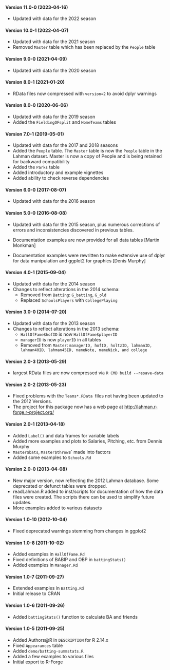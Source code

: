 #### Version 11.0-0 (2023-04-16)
- Updated with data for the 2022 season

#### Version 10.0-1 (2022-04-07)
- Updated with data for the 2021 season
- Removed `Master` table which has been replaced by the `People` table

#### Version 9.0-0 (2021-04-09)

- Updated with data for the 2020 season

#### Version 8.0-1 (2021-01-20)

- RData files now compressed with `version=2` to avoid dplyr warnings

#### Version 8.0-0 (2020-06-06)

- Updated with data for the 2019 season
- Added the `FieldingOFsplit` and `HomeTeams` tables

#### Version 7.0-1 (2019-05-01)

- Updated with data for the 2017 and 2018 seasons
- Added the `People` table. The `Master` table is now the `People` table in the Lahman dataset. Master is now a copy of People and is being retained for backward compatibility
- Added the `Parks` table
- Added introductory and example vignettes
- Added ability to check reverse dependencies

#### Version 6.0-0 (2017-08-07)

- Updated with data for the 2016 season

#### Version 5.0-0 (2016-08-08)

- Updated with data for the 2015 season, plus numerous corrections of errors
  and inconsistencies discovered in previous tables.

- Documentation examples are now provided for all data tables [Martin Monkman]

- Documentation examples were rewritten to make extensive use of dplyr for data manipulation
  and ggplot2 for graphics [Denis Murphy]


#### Version 4.0-1 (2015-09-04)

- Updated with data for the 2014 season
- Changes to reflect alterations in the 2014 schema:
  - Removed from `Batting`: `G_batting`, `G_old`
  - Replaced `SchoolsPlayers` with `CollegePlaying`

#### Version 3.0-0 (2014-07-20)

- Updated with data for the 2013 season
- Changes to reflect alterations in the 2013 schema:
  - `HallOfFame$hofID` is now `HallOfFame$playerID`
  - `managerID` is now `playerID` in all tables
  - Removed from `Master`: `managerID, hofID, holtzID, lahmanID, lahman40ID, lahman45ID, nameNote, nameNick, and college`

#### Version 2.0-3 (2013-05-29)

- largest RData files are now compressed via `R CMD build --resave-data`

#### Version 2.0-2 (2013-05-23)
- Fixed problems with the `Teams*.RData `files not having been updated to the 2012 Versions.
- The project for this package now has a web page at http://lahman.r-forge.r-project.org/

#### Version 2.0-1 (2013-04-18)

- Added `Label()` and data frames for variable labels
- Added more examples and plots to Salaries, Pitching, etc. from Dennis Murphy
- `Master$bats`, `Master$throw`s` made into factors
- Added some examples to `Schools.Rd`

#### Version 2.0-0 (2013-04-08)

- New major version, now reflecting the 2012 Lahman database.  Some deprecated or defunct
  tables were dropped.
- readLahman.R added to inst/scripts for documentation of how the data files were created.
  The scripts there can be used to simplify future updates.
- More examples added to various datasets

#### Version 1.0-10 (2012-10-04)

- Fixed deprecated warnings stemming from changes in ggplot2

#### Version 1.0-8 (2011-10-02)
- Added examples in `HallOfFame.Rd`
- Fixed definitions of BABIP and OBP in `battingStats()`
- Added examples in `Manager.Rd`

#### Version 1.0-7 (2011-09-27)
- Extended examples in `Batting.Rd`
- Initial release to CRAN

#### Version 1.0-6 (2011-09-26)
- Added `battingStats()` function to calculate BA and friends

#### Version 1.0-5 (2011-09-25)
- Added Authors@R in `DESCRIPTION` for R 2.14.x
- Fixed `Appearances` table
- Added `demo/batting-summstats.R`
- Added a few examples to various files
- Initial export to R-Forge
